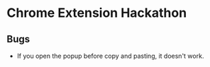 # Chrome Extension Hackathon

## Bugs

- If you open the popup before copy and pasting, it doesn't work.